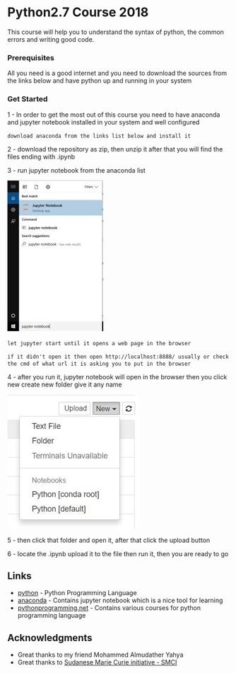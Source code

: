 # Python2.7 Course 2018

This course will help you to understand the syntax of python, the common errors and writing good code.

### Prerequisites

All you need is a good internet and you need to download the sources from the links below and have python up and running in your system

### Get Started

1 - In order to get the most out of this course you need to have anaconda and jupyter notebook installed in your system and well configured

```
download anaconda from the links list below and install it
```

2 - download the repository as zip, then unzip it after that you will find the files ending with .ipynb 

3 - run jupyter notebook from the anaconda list

![jupyter searching using windows search](search_jupyter.JPG)

```
let jupyter start until it opens a web page in the browser
```
```
if it didn't open it then open http://localhost:8888/ usually or check the cmd of what url it is asking you to put in the browser
```
4 - after you run it, jupyter notebook will open in the browser then you click new create new folder give it any name

![jupyter searching using windows search](creat_new_folder.JPG)

5 - then click that folder and open it, after that click the upload button

6 - locate the .ipynb upload it to the file then run it, then you are ready to go

## Links

* [python](https://www.python.org/) - Python Programming Language
* [anaconda](https://www.anaconda.com/download/) - Contains jupyter notebook which is a nice tool for learning
* [pythonprogramming.net](https://pythonprogramming.net) - Contains various courses for python programming language

## Acknowledgments

* Great thanks to my friend Mohammed Almudather Yahya
* Great thanks to [Sudanese Marie Curie initiative - SMCI](https://mobile.facebook.com/Sudanese.MCI)
